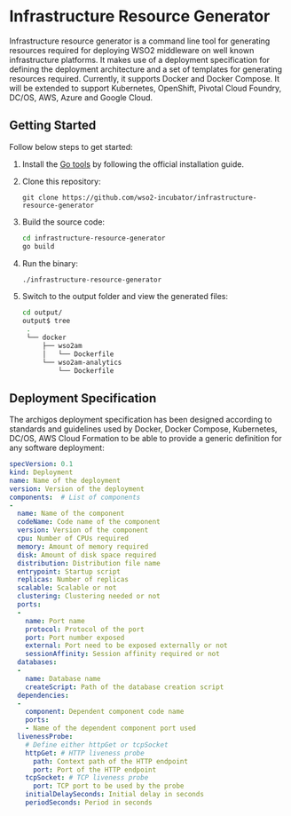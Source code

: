 # Infrastructure Resource Generator

Infrastructure resource generator is a command line tool for generating resources required for 
deploying WSO2 middleware on well known infrastructure platforms. It makes use of a deployment 
specification for defining the deployment architecture and a set of templates for generating 
resources required. Currently, it supports Docker and Docker Compose. It will be extended to
support Kubernetes, OpenShift, Pivotal Cloud Foundry, DC/OS, AWS, Azure and Google Cloud.

## Getting Started

Follow below steps to get started:

1. Install the [Go tools](https://golang.org/doc/install) by following the official installation guide.

2. Clone this repository:
   
   ```
   git clone https://github.com/wso2-incubator/infrastructure-resource-generator
   ```

3. Build the source code:

   ````bash
   cd infrastructure-resource-generator
   go build
   ````

4. Run the binary:

   ```bash
   ./infrastructure-resource-generator
   ```

5. Switch to the output folder and view the generated files:

   ```bash
   cd output/
   output$ tree
    .
    └── docker
        ├── wso2am
        │   └── Dockerfile
        └── wso2am-analytics
            └── Dockerfile
   ```

## Deployment Specification

The archigos deployment specification has been designed according to standards and guidelines used by Docker, Docker Compose, Kubernetes, DC/OS, AWS Cloud Formation to be able to provide a generic definition for any software deployment:

````yaml
specVersion: 0.1
kind: Deployment
name: Name of the deployment
version: Version of the deployment
components:  # List of components
-
  name: Name of the component
  codeName: Code name of the component
  version: Version of the component
  cpu: Number of CPUs required
  memory: Amount of memory required 
  disk: Amount of disk space required
  distribution: Distribution file name
  entrypoint: Startup script
  replicas: Number of replicas
  scalable: Scalable or not
  clustering: Clustering needed or not
  ports:
  -
    name: Port name
    protocol: Protocol of the port
    port: Port number exposed
    external: Port need to be exposed externally or not
    sessionAffinity: Session affinity required or not
  databases:
  -
    name: Database name
    createScript: Path of the database creation script
  dependencies:
  -
    component: Dependent component code name
    ports:
    - Name of the dependent component port used
  livenessProbe:
    # Define either httpGet or tcpSocket
    httpGet: # HTTP liveness probe
      path: Context path of the HTTP endpoint
      port: Port of the HTTP endpoint
    tcpSocket: # TCP liveness probe
      port: TCP port to be used by the probe
    initialDelaySeconds: Initial delay in seconds
    periodSeconds: Period in seconds
````
